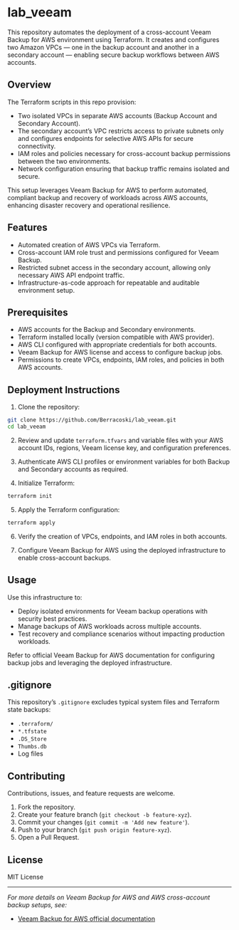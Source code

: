 # lab_veeam

This repository automates the deployment of a cross-account Veeam Backup for AWS environment using Terraform. It creates and configures two Amazon VPCs — one in the backup account and another in a secondary account — enabling secure backup workflows between AWS accounts.

## Overview

The Terraform scripts in this repo provision:

- Two isolated VPCs in separate AWS accounts (Backup Account and Secondary Account).
- The secondary account’s VPC restricts access to private subnets only and configures endpoints for selective AWS APIs for secure connectivity.
- IAM roles and policies necessary for cross-account backup permissions between the two environments.
- Network configuration ensuring that backup traffic remains isolated and secure.

This setup leverages Veeam Backup for AWS to perform automated, compliant backup and recovery of workloads across AWS accounts, enhancing disaster recovery and operational resilience.

## Features

- Automated creation of AWS VPCs via Terraform.
- Cross-account IAM role trust and permissions configured for Veeam Backup.
- Restricted subnet access in the secondary account, allowing only necessary AWS API endpoint traffic.
- Infrastructure-as-code approach for repeatable and auditable environment setup.

## Prerequisites

- AWS accounts for the Backup and Secondary environments.
- Terraform installed locally (version compatible with AWS provider).
- AWS CLI configured with appropriate credentials for both accounts.
- Veeam Backup for AWS license and access to configure backup jobs.
- Permissions to create VPCs, endpoints, IAM roles, and policies in both AWS accounts.

## Deployment Instructions

1. Clone the repository:
```bash
git clone https://github.com/Berracoski/lab_veeam.git
cd lab_veeam
```

2. Review and update `terraform.tfvars` and variable files with your AWS account IDs, regions, Veeam license key, and configuration preferences.

3. Authenticate AWS CLI profiles or environment variables for both Backup and Secondary accounts as required.

4. Initialize Terraform:
```bash
terraform init
```
5. Apply the Terraform configuration:
```bash
terraform apply
```

6. Verify the creation of VPCs, endpoints, and IAM roles in both accounts.

7. Configure Veeam Backup for AWS using the deployed infrastructure to enable cross-account backups.

## Usage

Use this infrastructure to:

- Deploy isolated environments for Veeam backup operations with security best practices.
- Manage backups of AWS workloads across multiple accounts.
- Test recovery and compliance scenarios without impacting production workloads.

Refer to official Veeam Backup for AWS documentation for configuring backup jobs and leveraging the deployed infrastructure.

## .gitignore

This repository’s `.gitignore` excludes typical system files and Terraform state backups:

- `.terraform/`
- `*.tfstate`
- `.DS_Store`
- `Thumbs.db`
- Log files

## Contributing

Contributions, issues, and feature requests are welcome.

1. Fork the repository.
2. Create your feature branch (`git checkout -b feature-xyz`).
3. Commit your changes (`git commit -m 'Add new feature'`).
4. Push to your branch (`git push origin feature-xyz`).
5. Open a Pull Request.

## License

MIT License

---

*For more details on Veeam Backup for AWS and AWS cross-account backup setups, see:*

- [Veeam Backup for AWS official documentation](https://helpcenter.veeam.com/docs/vbaws/guide/welcome.html)

